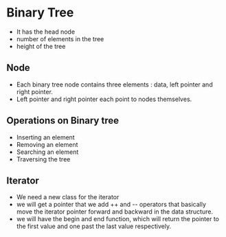 # Binary Tree

- It has the head node
- number of elements in the tree
- height of the tree

## Node
- Each binary tree node contains three elements : data, left pointer and right pointer.
- Left pointer and right pointer each point to nodes themselves.

## Operations on Binary tree
- Inserting an element
- Removing an element
- Searching an element
- Traversing the tree


## Iterator
- We need a new class for the iterator
- we will get a pointer that we add ++ and -- operators that basically move the iterator pointer forward and backward in the data structure.
- we will have the begin and end function, which will return the pointer to the first value and one past the last value respectively.
